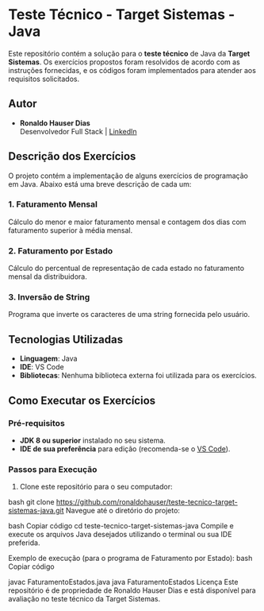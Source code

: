 # Teste Técnico - Target Sistemas - Java

Este repositório contém a solução para o **teste técnico** de Java da **Target Sistemas**. Os exercícios propostos foram resolvidos de acordo com as instruções fornecidas, e os códigos foram implementados para atender aos requisitos solicitados.

## Autor

- **Ronaldo Hauser Dias**  
  Desenvolvedor Full Stack | [LinkedIn](https://www.linkedin.com/in/ronaldo-hauser-dias/)

## Descrição dos Exercícios

O projeto contém a implementação de alguns exercícios de programação em Java. Abaixo está uma breve descrição de cada um:

### 1. Faturamento Mensal
Cálculo do menor e maior faturamento mensal e contagem dos dias com faturamento superior à média mensal.

### 2. Faturamento por Estado
Cálculo do percentual de representação de cada estado no faturamento mensal da distribuidora.

### 3. Inversão de String
Programa que inverte os caracteres de uma string fornecida pelo usuário.

## Tecnologias Utilizadas

- **Linguagem**: Java
- **IDE**: VS Code
- **Bibliotecas**: Nenhuma biblioteca externa foi utilizada para os exercícios.

## Como Executar os Exercícios

### Pré-requisitos

- **JDK 8 ou superior** instalado no seu sistema.
- **IDE de sua preferência** para edição (recomenda-se o [VS Code](https://code.visualstudio.com/)).

### Passos para Execução

1. Clone este repositório para o seu computador:

bash
   git clone https://github.com/ronaldohauser/teste-tecnico-target-sistemas-java.git
Navegue até o diretório do projeto:

bash
Copiar código
cd teste-tecnico-target-sistemas-java
Compile e execute os arquivos Java desejados utilizando o terminal ou sua IDE preferida.

Exemplo de execução (para o programa de Faturamento por Estado):
bash
Copiar código

javac FaturamentoEstados.java
java FaturamentoEstados
Licença
Este repositório é de propriedade de Ronaldo Hauser Dias e está disponível para avaliação no teste técnico da Target Sistemas.
